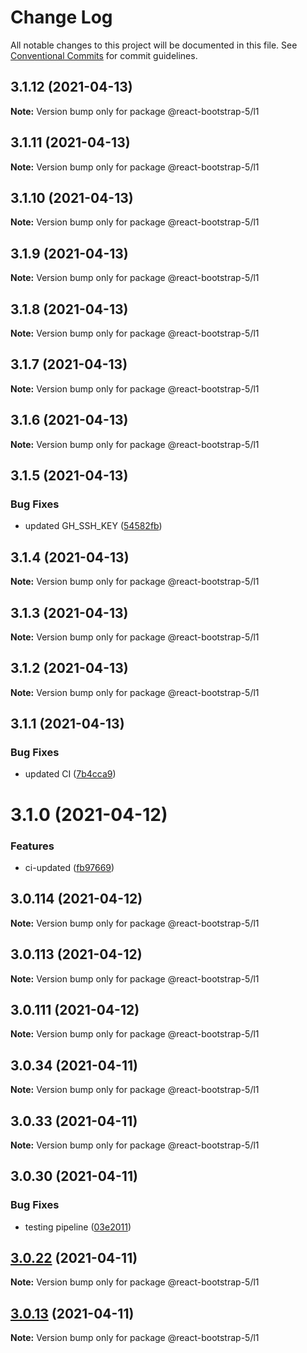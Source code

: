 # Change Log

All notable changes to this project will be documented in this file.
See [Conventional Commits](https://conventionalcommits.org) for commit guidelines.

## 3.1.12 (2021-04-13)

**Note:** Version bump only for package @react-bootstrap-5/l1

## 3.1.11 (2021-04-13)

**Note:** Version bump only for package @react-bootstrap-5/l1

## 3.1.10 (2021-04-13)

**Note:** Version bump only for package @react-bootstrap-5/l1

## 3.1.9 (2021-04-13)

**Note:** Version bump only for package @react-bootstrap-5/l1

## 3.1.8 (2021-04-13)

**Note:** Version bump only for package @react-bootstrap-5/l1

## 3.1.7 (2021-04-13)

**Note:** Version bump only for package @react-bootstrap-5/l1

## 3.1.6 (2021-04-13)

**Note:** Version bump only for package @react-bootstrap-5/l1

## 3.1.5 (2021-04-13)

### Bug Fixes

- updated GH_SSH_KEY ([54582fb](https://github.com/appsparkler/my-storybooks/commit/54582fbe0ea92b32bbf59db246784a7ebbefadf5))

## 3.1.4 (2021-04-13)

**Note:** Version bump only for package @react-bootstrap-5/l1

## 3.1.3 (2021-04-13)

**Note:** Version bump only for package @react-bootstrap-5/l1

## 3.1.2 (2021-04-13)

**Note:** Version bump only for package @react-bootstrap-5/l1

## 3.1.1 (2021-04-13)

### Bug Fixes

- updated CI ([7b4cca9](https://github.com/appsparkler/my-storybooks/commit/7b4cca9b3ed597de042e40be4de5930b1ec01568))

# 3.1.0 (2021-04-12)

### Features

- ci-updated ([fb97669](https://github.com/appsparkler/my-storybooks/commit/fb97669dabd916d5cfb7a8b79637073ce593c185))

## 3.0.114 (2021-04-12)

**Note:** Version bump only for package @react-bootstrap-5/l1

## 3.0.113 (2021-04-12)

**Note:** Version bump only for package @react-bootstrap-5/l1

## 3.0.111 (2021-04-12)

**Note:** Version bump only for package @react-bootstrap-5/l1

## 3.0.34 (2021-04-11)

**Note:** Version bump only for package @react-bootstrap-5/l1

## 3.0.33 (2021-04-11)

**Note:** Version bump only for package @react-bootstrap-5/l1

## 3.0.30 (2021-04-11)

### Bug Fixes

- testing pipeline ([03e2011](https://github.com/appsparkler/my-storybooks/commit/03e2011ff209ade4e9d902a9ce9cb52e0786f82d))

## [3.0.22](https://github.com/appsparkler/my-storybooks/compare/v3.0.21...v3.0.22) (2021-04-11)

**Note:** Version bump only for package @react-bootstrap-5/l1

## [3.0.13](https://github.com/appsparkler/my-storybooks/compare/v3.0.12...v3.0.13) (2021-04-11)

**Note:** Version bump only for package @react-bootstrap-5/l1

